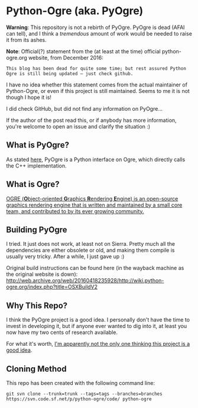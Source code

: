 # Python-Ogre (aka. PyOgre)
**Warning**: This repository is not a rebirth of PyOgre. PyOgre is dead (AFAI can tell), and I think a
_tremendous_ amount of work would be needed to raise it from its ashes.

**Note**: Official(?) statement from the (at least at the time) official python-ogre.org website, from December 2016:

    This blog has been dead for quite some time; but rest assured Python Ogre is still being updated – just check github.

I have no idea whether this statement comes from the actual maintainer of Python-Ogre, or even if this project
is still maintained. Seems to me it is not though I hope it is!

I did check GitHub, but did not find any information on PyOgre…

If the author of the post read this, or if anybody has more information, you're welcome to open an issue and clarify
the situation :)

## What is PyOgre?
As stated [here](http://www.ogre3d.org/tikiwiki/PyOgre), PyOgre is a Python interface on Ogre, which
directly calls the C++ implementation.

## What is Ogre?
[OGRE (**O**bject-oriented **G**raphics **R**endering **E**ngine) is an open-source graphics rendering engine that is written and maintained by a small core team, and contributed to by its ever growing community.](http://www.ogre3d.org/tikiwiki/tiki-index.php?page=Getting+Started)

## Building PyOgre
I tried. It just does not work, at least not on Sierra. Pretty much all the dependencies are either obsolete or old, and making them compile is usually very tricky. After a while, I just gave up :)

Original build instructions can be found here (in the wayback machine as the original website is down):
   http://web.archive.org/web/20160418235928/http://wiki.python-ogre.org/index.php?title=OSXBuildV2

## Why This Repo?
I think the PyOgre project is a good idea. I personally don't have the time to invest in developing it, but if anyone ever wanted to dig into it, at least you now have my two cents of research available.

For what it's worth, [I'm apparently not the only one thinking this project is a good idea](https://github.com/isosphere/python-ogre).

## Cloning Method
This repo has been created with the following command line:
```
git svn clone --trunk=trunk --tags=tags --branches=branches https://svn.code.sf.net/p/python-ogre/code/ python-ogre
```
